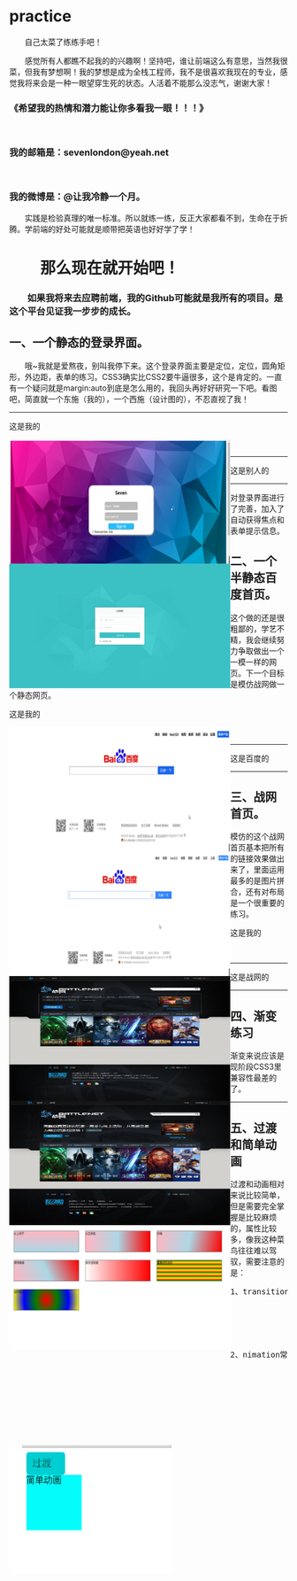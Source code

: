 # practice
<p style="text-indent:2em;">自己太菜了练练手吧！</p>
<p style="text-indent:2em;">感觉所有人都瞧不起我的的兴趣啊！坚持吧，谁让前端这么有意思，当然我很菜，但我有梦想啊！我的梦想是成为全栈工程师，我不是很喜欢我现在的专业，感觉我将来会是一种一眼望穿生死的状态。人活着不能那么没志气，谢谢大家！<br/>
<h3>《希望我的热情和潜力能让你多看我一眼！！！》</h3><br/>
<h3>我的邮箱是：sevenlondon@yeah.net</h3> <br/>
<h3>我的微博是：@让我冷静一个月。</h3>
</p>
<p style="text-indent:2em;">实践是检验真理的唯一标准。所以就练一练，反正大家都看不到，生命在于折腾。学前端的好处可能就是顺带把英语也好好学了学！</p>
<h1 style="text-indent:2em;">那么现在就开始吧！</h1>
<h3 style="text-indent:2em;">如果我将来去应聘前端，我的Github可能就是我所有的项目。是这个平台见证我一步步的成长。</h3>
<h2>一、一个静态的登录界面。</h2>
<p style="text-indent:2em;">哦~我就是爱熬夜，别叫我停下来。这个登录界面主要是定位，定位，圆角矩形，外边距，表单的练习。CSS3确实比CSS2要牛逼很多，这个是肯定的。一直有一个疑问就是margin:auto到底是怎么用的，我回头再好好研究一下吧。看图吧，简直就一个东施（我的），一个西施（设计图的），不忍直视了我！</p><hr/>
<p>这是我的</p>
<img style="width:400px; height:225px;float:left;" src="https://raw.githubusercontent.com/seven810436/practice/master/sign-in-page/%E6%90%9C%E7%8B%97%E6%88%AA%E5%9B%BE20160821004205.png"><br/><hr/>
<p>这是别人的</p>
<img style="width:400px; height:225px;float:left;" src="https://raw.githubusercontent.com/seven810436/practice/master/sign-in-page/16sucai_201606181008.jpg"><hr/>
<p>对登录界面进行了完善，加入了自动获得焦点和表单提示信息。</p>
<h2>二、一个半静态百度首页。</h2>
<p>这个做的还是很粗鄙的，学艺不精，我会继续努力争取做出一个一模一样的网页。下一个目标是模仿战网做一个静态网页。</p>
<p>这是我的</p>
<img style="width:400px; height:225px;float:left;" src="https://raw.githubusercontent.com/seven810436/practice/master/baidu-first-page/%E6%90%9C%E7%8B%97%E6%88%AA%E5%9B%BE20160821000450%E4%BB%BF.png"><br/><hr/>
<p>这是百度的</p>
<img style="width:400px; height:225px;float:left;" src="https://raw.githubusercontent.com/seven810436/practice/master/baidu-first-page/%E6%90%9C%E7%8B%97%E6%88%AA%E5%9B%BE20160820194347.png"><hr/>
<h2>三、战网首页。</h2>
<p>模仿的这个战网首页基本把所有的链接效果做出来了，里面运用最多的是图片拼合，还有对布局是一个很重要的练习。</p>
<p>这是我的</p>
<img style="width:400px; height:225px;float:left;" src="https://raw.githubusercontent.com/seven810436/practice/master/battlenet-first-page/battlenet1.jpg"><br/><hr>
<p>这是战网的</p>
<img style="width:400px; height:225px;float:left;" src="https://raw.githubusercontent.com/seven810436/practice/master/battlenet-first-page/battlenet.jpg"><hr>
<h2>四、渐变练习</h2>
<p>渐变来说应该是现阶段CSS3里兼容性最差的了。</p>
<img style="width:400px; height:225px;float:left;" src="https://raw.githubusercontent.com/seven810436/practice/master/gradient/new_file.html.png"><hr>
<h2>五、过渡和简单动画</h2>
<p>过渡和动画相对来说比较简单，但是需要完全掌握是比较麻烦的，属性比较多，像我这种菜鸟往往难以驾驭，需要注意的是：
       <pre>1、transition有四个属性值，分别是：
			 transition-property（要过渡的属性名称）；
			 transition-duration（要过渡的时间）;
			 transition-timing-function（过渡时间曲线）；
			 transition-delay（规定过渡何时开始）；</pre>
			 <pre>2、nimation常用的六个值：
			 animation-name；（动画名称）
			 animation-duration；（动画需要多长时间完成）
			 animation-timing-function；（动画的时间曲线）
			 animation-delay；（规定动画何时开始）
			 animation-iteration-count；（规定动画循环次数，默认值：1，其他有n或者infinite）
			 animation-direction；（规定是否下一周期逆向播放，默认值为normal，reverse：反向播放，alternate：奇正偶反，alternate-reverse：偶正奇反）；
			 在@keyframes中创建动画，在绑定的选择器中至少需要两个属性：名称和时长。</pre>
			 </p>
<img src="https://raw.githubusercontent.com/seven810436/practice/master/transition-and-animation/GIF3.gif">
